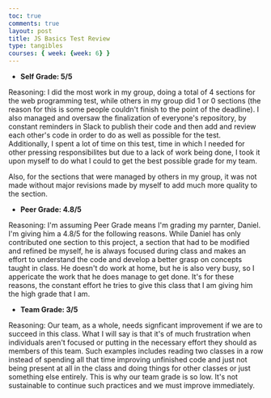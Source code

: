 ```yaml
---
toc: true
comments: true
layout: post
title: JS Basics Test Review
type: tangibles
courses: { week: {week: 6} }
---
```


- **Self Grade: 5/5**

Reasoning: I did the most work in my group, doing a total of 4 sections for the web programming test, while others in my group did 1 or 0 sections (the reason for this is some people couldn't finish to the point of the deadline). I also managed and oversaw the finalization of everyone's repository, by constant reminders in Slack to publish their code and then add and review each other's code in order to do as well as possible for the test. Additionally, I spent a lot of time on this test, time in which I needed for other pressing responsibilites but due to a lack of work being done, I took it upon myself to do what I could to get the best possible grade for my team.

Also, for the sections that were managed by others in my group, it was not made without major revisions made by myself to add much more quality to the section.

- **Peer Grade: 4.8/5**

Reasoning: I'm assuming Peer Grade means I'm grading my parnter, Daniel. I'm giving him a 4.8/5 for the following reasons. While Daniel has only contributed one section to this project, a section that had to be modified and refined be myself, he is always focused during class and makes an effort to understand the code and develop a better grasp on concepts taught in class. He doesn't do work at home, but he is also very busy, so I appericate the work that he does manage to get done. It's for these reasons, the constant effort he tries to give this class that I am giving him the high grade that I am.

- **Team Grade: 3/5**

Reasoning: Our team, as a whole, needs signficant improvement if we are to succeed in this class. What I will say is that it's of much frustration when individuals aren't focused or putting in the necessary effort they should as members of this team. Such examples includes reading two classes in a row instead of spending all that time improving unfinished code and just not being present at all in the class and doing things for other classes or just something else entirely. This is why our team grade is so low. It's not sustainable to continue such practices and we must improve immediately.